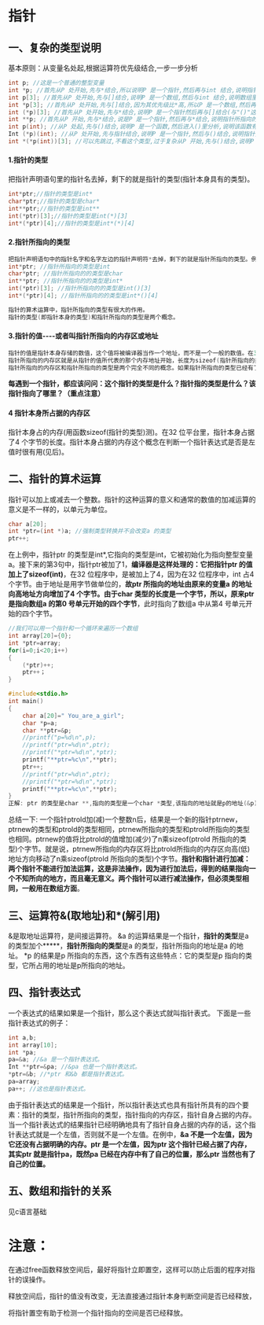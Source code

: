 # 指针

## 一、复杂的类型说明

基本原则：从变量名处起,根据运算符优先级结合,一步一步分析

```c
int p; //这是一个普通的整型变量
int *p; //首先从P 处开始,先与*结合,所以说明P 是一个指针,然后再与int 结合,说明指针所指向的内容的类型为int 型.所以P是一个返回整型数据的指针
int p[3]; //首先从P 处开始,先与[]结合,说明P 是一个数组,然后与int 结合,说明数组里的元素是整型的,所以P 是一个由整型数据组成的数组
int *p[3]; //首先从P 处开始,先与[]结合,因为其优先级比*高,所以P 是一个数组,然后再与*结合,说明数组里的元素是指针类型,然后再与int 结合,说明指针所指向的内容的类型是整型的,所以P 是一个由返回整型数据的指针所组成的数组
int (*p)[3]; //首先从P 处开始,先与*结合,说明P 是一个指针然后再与[]结合(与"()"这步可以忽略,只是为了改变优先级),说明指针所指向的内容是一个数组,然后再与int 结合,说明数组里的元素是整型的.所以P 是一个指向由整型数据组成的数组的指针
int **p; //首先从P 开始,先与*结合,说是P 是一个指针,然后再与*结合,说明指针所指向的元素是指针,然后再与int 结合,说明该指针所指向的元素是整型数据.由于二级指针以及更高级的指针极少用在复杂的类型中,所以后面更复杂的类型我们就不考虑多级指针了,最多只考虑一级指针.
int p(int); //从P 处起,先与()结合,说明P 是一个函数,然后进入()里分析,说明该函数有一个整型变量的参数,然后再与外面的int 结合,说明函数的返回值是一个整型数据
Int (*p)(int); //从P 处开始,先与指针结合,说明P 是一个指针,然后与()结合,说明指针指向的是一个函数,然后再与()里的int 结合,说明函数有一个int 型的参数,再与最外层的int 结合,说明函数的返回类型是整型,所以P 是一个指向有一个整型参数且返回类型为整型的函数的指针
int *(*p(int))[3]; //可以先跳过,不看这个类型,过于复杂从P 开始,先与()结合,说明P 是一个函数,然后进入()里面,与int 结合,说明函数有一个整型变量参数,然后再与外面的*结合,说明函数返回的是一个指针,,然后到最外面一层,先与[]结合,说明返回的指针指向的是一个数组,然后再与*结合,说明数组里的元素是指针,然后再与int 结合,说明指针指向的内容是整型数据.所以P 是一个参数为一个整数据且返回一个指向由整型指针变量组成的数组的指针变量的函数.
```

#### 1.指针的类型

把指针声明语句里的指针名去掉，剩下的就是指针的类型(指针本身具有的类型)。

```c
int*ptr;//指针的类型是int*
char*ptr;//指针的类型是char*
int**ptr;//指针的类型是int**
int(*ptr)[3];//指针的类型是int(*)[3]
int*(*ptr)[4];//指针的类型是int*(*)[4]
```

#### 2.指针所指向的类型

```c
把指针声明语句中的指针名字和名字左边的指针声明符*去掉，剩下的就是指针所指向的类型。例如：
int*ptr; //指针所指向的类型是int
char*ptr; //指针所指向的的类型是char
int**ptr; //指针所指向的的类型是int*
int(*ptr)[3]; //指针所指向的的类型是int()[3]
int*(*ptr)[4]; //指针所指向的的类型是int*()[4]

指针的算术运算中，指针所指向的类型有很大的作用。
指针的类型(即指针本身的类型)和指针所指向的类型是两个概念。
```

#### 3.指针的值----或者叫指针所指向的内存区或地址

```c
指针的值是指针本身存储的数值，这个值将被编译器当作一个地址，而不是一个一般的数值。在32位程序里，所有类型的指针的值都是一个32位整数，因为32位程序里内存地址全都是32位长。
指针所指向的内存区就是从指针的值所代表的那个内存地址开始，长度为sizeof(指针所指向的类型)的一片内存区。一个指针的值是XX就相当于说该指针指向了以XX为首地址的一片内存区域;一个指针指向了某块内存区域，就相当于说该指针的值是这块内存区域的首地址。
指针所指向的内存区和指针所指向的类型是两个完全不同的概念。如果指针所指向的类型已经有了，指针还未初始化，则它所指向的内存区是不存在的，或者说是无意义的。
```

**每遇到一个指针，都应该问问：这个指针的类型是什么？指针指的类型是什么？该指针指向了哪里？（重点注意）**

#### 4 指针本身所占据的内存区

指针本身占的内存(用函数sizeof(指针的类型)测)。在32 位平台里，指针本身占据了4 个字节的长度。指针本身占据的内存这个概念在判断一个指针表达式是否是左值时很有用(见后)。

## 二、指针的算术运算

指针可以加上或减去一个整数。指针的这种运算的意义和通常的数值的加减运算的意义是不一样的，以单元为单位。

```c
char a[20];
int *ptr=(int *)a; //强制类型转换并不会改变a 的类型
ptr++;
```

在上例中，指针ptr 的类型是int*,它指向的类型是int，它被初始化为指向整型变量a。接下来的第3句中，指针ptr被加了1，**编译器是这样处理的：它把指针ptr 的值加上了sizeof(int)**，在32 位程序中，是被加上了4，因为在32 位程序中，int 占4 个字节。由于地址是用字节做单位的，**故ptr 所指向的地址由原来的变量a 的地址向高地址方向增加了4 个字节。由于char 类型的长度是一个字节，所以，原来ptr 是指向数组a 的第0 号单元开始的四个字节**，此时指向了数组a 中从第4 号单元开始的四个字节。

```c
//我们可以用一个指针和一个循环来遍历一个数组
int array[20]={0};
int *ptr=array;
for(i=0;i<20;i++)
{
    (*ptr)++;
    ptr++；
}
```

```c
#include<stdio.h>
int main()
{
    char a[20]=" You_are_a_girl";
    char *p=a;
    char **ptr=&p;
    //printf("p=%d\n",p);
    //printf("ptr=%d\n",ptr);
    //printf("*ptr=%d\n",*ptr);
    printf("**ptr=%c\n",**ptr);
    ptr++;
    //printf("ptr=%d\n",ptr);
    //printf("*ptr=%d\n",*ptr);
    printf("**ptr=%c\n",**ptr);
}
正解: ptr 的类型是char **,指向的类型是一个char *类型,该指向的地址就是p的地址(&p),当执行ptr++;时,会使指针加一个sizeof(char*),即&p+4;那*(&p+4)指向哪呢,这个你去问上帝吧,或者他会告诉你在哪?所以最后的输出会是一个随机的值,或许是一个非法操作.
```

总结一下:
一个指针ptrold加(减)一个整数n后，结果是一个新的指针ptrnew，ptrnew的类型和ptrold的类型相同，ptrnew所指向的类型和ptrold所指向的类型也相同。ptrnew的值将比ptrold的值增加(减少)了n乘sizeof(ptrold 所指向的类型)个字节。就是说，ptrnew所指向的内存区将比ptrold所指向的内存区向高(低)地址方向移动了n乘sizeof(ptrold 所指向的类型)个字节。**指针和指针进行加减：两个指针不能进行加法运算，这是非法操作，因为进行加法后，得到的结果指向一个不知所向的地方，而且毫无意义。两个指针可以进行减法操作，但必须类型相同，一般用在数组方面**。

## 三、运算符&(取地址)和*(解引用)

&是取地址运算符，是间接运算符。
&a 的运算结果是一个指针，**指针的类型**是a 的类型加个*****，**指针所指向的类型**是a 的类型，指针所指向的地址是a 的地址。
*p 的结果是p 所指向的东西，这个东西有这些特点：它的类型是p 指向的类型，它所占用的地址是p所指向的地址。

## 四、指针表达式

一个表达式的结果如果是一个指针，那么这个表达式就叫指针表式。
下面是一些指针表达式的例子：

```c
int a,b;
int array[10];
int *pa;
pa=&a; //&a 是一个指针表达式。
Int **ptr=&pa; //&pa 也是一个指针表达式。
*ptr=&b; //*ptr 和&b 都是指针表达式。
pa=array;
pa++; //这也是指针表达式。
```

由于指针表达式的结果是一个指针，所以指针表达式也具有指针所具有的四个要素：指针的类型，指针所指向的类型，指针指向的内存区，指针自身占据的内存。
当一个指针表达式的结果指针已经明确地具有了指针自身占据的内存的话，这个指针表达式就是一个左值，否则就不是一个左值。在例中，**&a 不是一个左值，因为它还没有占据明确的内存。ptr 是一个左值，因为ptr 这个指针已经占据了内存，其实ptr 就是指针pa，既然pa 已经在内存中有了自己的位置，那么ptr 当然也有了自己的位置。**

## 五、数组和指针的关系

见c语言基础





# 注意：

在通过free函数释放空间后，最好将指针立即置空，这样可以防止后面的程序对指针的误操作。

释放空间后，指针的值没有改变，无法直接通过指针本身判断空间是否已经释放，

将指针置空有助于检测一个指针指向的空间是否已经释放。